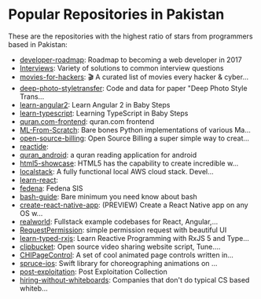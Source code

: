# Popular Repositories in Pakistan

These are the repositories with the highest ratio of stars from programmers based in Pakistan:

- [developer-roadmap](https://github.com/kamranahmedse/developer-roadmap): Roadmap to becoming a web developer in 2017
- [Interviews](https://github.com/kdn251/Interviews): Variety of solutions to common interview questions
- [movies-for-hackers](https://github.com/k4m4/movies-for-hackers): 🎬 A curated list of movies every hacker & cyber...
- [deep-photo-styletransfer](https://github.com/luanfujun/deep-photo-styletransfer): Code and data for paper "Deep Photo Style Trans...
- [learn-angular2](https://github.com/panacloud/learn-angular2): Learn Angular 2 in Baby Steps
- [learn-typescript](https://github.com/panacloud/learn-typescript): Learning TypeScript in Baby Steps
- [quran.com-frontend](https://github.com/quran/quran.com-frontend): quran.com frontend
- [ML-From-Scratch](https://github.com/eriklindernoren/ML-From-Scratch): Bare bones Python implementations of various Ma...
- [open-source-billing](https://github.com/vteams/open-source-billing): Open Source Billing a super simple way to creat...
- [reactide](https://github.com/reactide/reactide): 
- [quran_android](https://github.com/quran/quran_android): a quran reading application for android
- [html5-showcase](https://github.com/ziaukhan/html5-showcase): HTML5 has the capability to create incredible w...
- [localstack](https://github.com/atlassian/localstack): A fully functional local AWS cloud stack. Devel...
- [learn-react](https://github.com/panacloud/learn-react): 
- [fedena](https://github.com/projectfedena/fedena): Fedena SIS
- [bash-guide](https://github.com/Idnan/bash-guide): Bare minimum you need know about bash
- [create-react-native-app](https://github.com/react-community/create-react-native-app): (PREVIEW) Create a React Native app on any OS w...
- [realworld](https://github.com/gothinkster/realworld): Fullstack example codebases for React, Angular,...
- [RequestPermission](https://github.com/IvanVorobei/RequestPermission): simple permission request with beautiful UI
- [learn-typed-rxjs](https://github.com/panacloud/learn-typed-rxjs): Learn Reactive Programming with RxJS 5 and Type...
- [clipbucket](https://github.com/arslancb/clipbucket): Open source video sharing website script, Tune....
- [CHIPageControl](https://github.com/ChiliLabs/CHIPageControl): A set of cool animated page controls written in...
- [spruce-ios](https://github.com/willowtreeapps/spruce-ios): Swift library for choreographing animations on ...
- [post-exploitation](https://github.com/mubix/post-exploitation): Post Exploitation Collection
- [hiring-without-whiteboards](https://github.com/poteto/hiring-without-whiteboards): Companies that don't do typical CS based whiteb...
